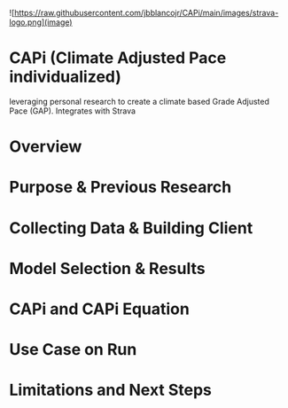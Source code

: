 ![https://raw.githubusercontent.com/jbblancojr/CAPi/main/images/strava-logo.png](image)

# CAPi (Climate Adjusted Pace individualized)
leveraging personal research to create a climate based Grade Adjusted Pace (GAP). Integrates with Strava

# Overview
# Purpose & Previous Research
# Collecting Data & Building Client
# Model Selection & Results
# CAPi and CAPi Equation
# Use Case on Run
# Limitations and Next Steps
